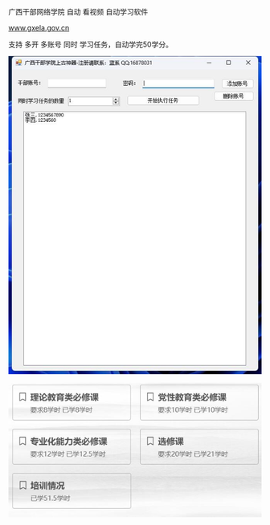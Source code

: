 广西干部网络学院  自动 看视频    自动学习软件

www.gxela.gov.cn  

支持  多开  多账号   同时   学习任务，自动学完50学分。

![image](界面.jpg)

![学时分](学时分.jpg)